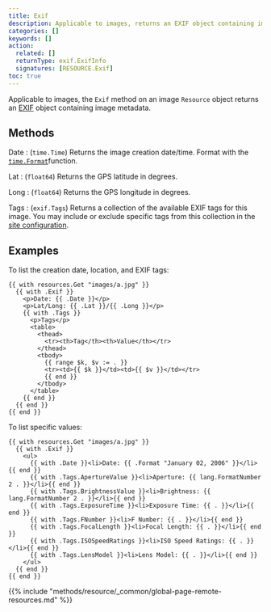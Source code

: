 ```yaml
---
title: Exif
description: Applicable to images, returns an EXIF object containing image metadata.
categories: []
keywords: []
action:
  related: []
  returnType: exif.ExifInfo
  signatures: [RESOURCE.Exif]
toc: true
---
```


Applicable to images, the `Exif` method on an image `Resource` object returns an [EXIF] object containing image metadata.

## Methods

Date
: (`time.Time`) Returns the image creation date/time. Format with the [`time.Format`]function.

Lat
: (`float64`) Returns the GPS latitude in degrees.

Long
: (`float64`) Returns the GPS longitude in degrees.

Tags
: (`exif.Tags`) Returns a collection of the available EXIF tags for this image. You may include or exclude specific tags from this collection in the [site configuration].

## Examples

To list the creation date, location, and EXIF tags:

```go-html-template
{{ with resources.Get "images/a.jpg" }}
  {{ with .Exif }}
    <p>Date: {{ .Date }}</p>
    <p>Lat/Long: {{ .Lat }}/{{ .Long }}</p>
    {{ with .Tags }}
      <p>Tags</p>
      <table>
        <thead>
          <tr><th>Tag</th><th>Value</th></tr>
        </thead>
        <tbody>
          {{ range $k, $v := . }}
          <tr><td>{{ $k }}</td><td>{{ $v }}</td></tr>
          {{ end }}
        </tbody>
      </table>
    {{ end }}
  {{ end }}
{{ end }}
```

To list specific values:

```go-html-template
{{ with resources.Get "images/a.jpg" }}
  {{ with .Exif }}
    <ul>
      {{ with .Date }}<li>Date: {{ .Format "January 02, 2006" }}</li>{{ end }}
      {{ with .Tags.ApertureValue }}<li>Aperture: {{ lang.FormatNumber 2 . }}</li>{{ end }}
      {{ with .Tags.BrightnessValue }}<li>Brightness: {{ lang.FormatNumber 2 . }}</li>{{ end }}
      {{ with .Tags.ExposureTime }}<li>Exposure Time: {{ . }}</li>{{ end }}
      {{ with .Tags.FNumber }}<li>F Number: {{ . }}</li>{{ end }}
      {{ with .Tags.FocalLength }}<li>Focal Length: {{ . }}</li>{{ end }}
      {{ with .Tags.ISOSpeedRatings }}<li>ISO Speed Ratings: {{ . }}</li>{{ end }}
      {{ with .Tags.LensModel }}<li>Lens Model: {{ . }}</li>{{ end }}
    </ul>
  {{ end }}
{{ end }}
```

{{% include "methods/resource/_common/global-page-remote-resources.md" %}}

[exif]: https://en.wikipedia.org/wiki/Exif
[site configuration]: /content-management/image-processing/#exif-data
[`time.Format`]: /functions/time/format
